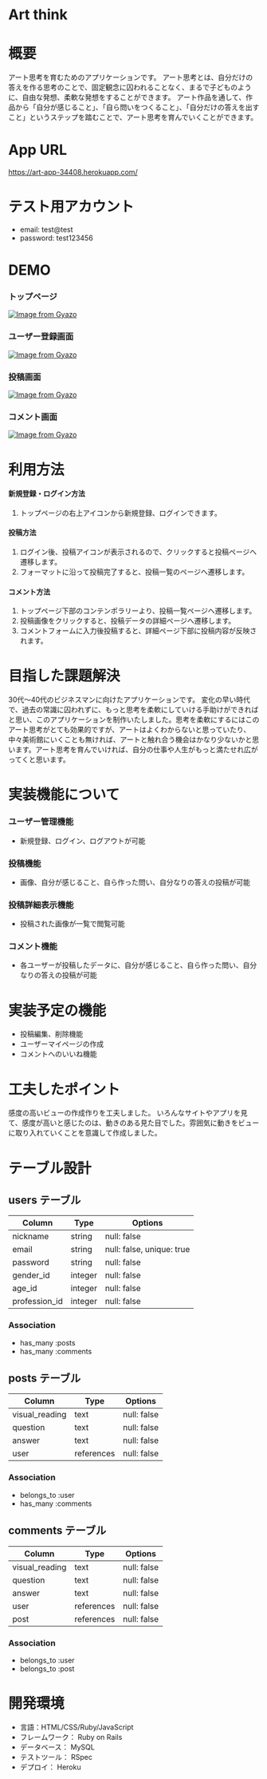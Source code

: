 # Art think

# 概要
アート思考を育むためのアプリケーションです。
アート思考とは、自分だけの答えを作る思考のことで、固定観念に囚われることなく、まるで子どものように、自由な発想、柔軟な発想をすることができます。
アート作品を通して、作品から「自分が感じること」、「自ら問いをつくること」、「自分だけの答えを出すこと」というステップを踏むことで、アート思考を育んでいくことができます。

# App URL
https://art-app-34408.herokuapp.com/

# テスト用アカウント
- email: test@test
- password: test123456

# DEMO
### トップページ
[![Image from Gyazo](https://i.gyazo.com/a296382b4c9cd23fdd702bfbfad3d380.gif)](https://gyazo.com/a296382b4c9cd23fdd702bfbfad3d380)
### ユーザー登録画面
[![Image from Gyazo](https://i.gyazo.com/0fdd24a8937bf8b34e9fd318146dbf2f.jpg)](https://gyazo.com/0fdd24a8937bf8b34e9fd318146dbf2f)
### 投稿画面
[![Image from Gyazo](https://i.gyazo.com/984f3cd9df76caa68a939be08e5e71c5.jpg)](https://gyazo.com/984f3cd9df76caa68a939be08e5e71c5)
### コメント画面
[![Image from Gyazo](https://i.gyazo.com/68ade97eef56152945ddb2de907f2088.gif)](https://gyazo.com/68ade97eef56152945ddb2de907f2088)

# 利用方法
#### 新規登録・ログイン方法
1. トップページの右上アイコンから新規登録、ログインできます。

#### 投稿方法
1. ログイン後、投稿アイコンが表示されるので、クリックすると投稿ページへ遷移します。
2. フォーマットに沿って投稿完了すると、投稿一覧のページへ遷移します。

#### コメント方法
1. トップページ下部のコンテンポラリーより、投稿一覧ページへ遷移します。
2. 投稿画像をクリックすると、投稿データの詳細ページへ遷移します。
3. コメントフォームに入力後投稿すると、詳細ページ下部に投稿内容が反映されます。

# 目指した課題解決
30代〜40代のビジネスマンに向けたアプリケーションです。
変化の早い時代で、過去の常識に囚われずに、もっと思考を柔軟にしていける手助けができればと思い、このアプリケーションを制作いたしました。思考を柔軟にするにはこのアート思考がとても効果的ですが、アートはよくわからないと思っていたり、中々美術館にいくことも無ければ、アートと触れ合う機会はかなり少ないかと思います。アート思考を育んでいければ、自分の仕事や人生がもっと満たせれ広がってくと思います。


# 実装機能について
### ユーザー管理機能
- 新規登録、ログイン、ログアウトが可能
### 投稿機能
- 画像、自分が感じること、自ら作った問い、自分なりの答えの投稿が可能
### 投稿詳細表示機能
- 投稿された画像が一覧で閲覧可能
### コメント機能
- 各ユーザーが投稿したデータに、自分が感じること、自ら作った問い、自分なりの答えの投稿が可能


# 実装予定の機能
- 投稿編集、削除機能
- ユーザーマイページの作成
- コメントへのいいね機能

# 工夫したポイント
感度の高いビューの作成作りを工夫しました。
いろんなサイトやアプリを見て、感度が高いと感じたのは、動きのある見た目でした。雰囲気に動きをビューに取り入れていくことを意識して作成しました。

# テーブル設計

##  users テーブル

| Column               | Type      | Options                   |
|----------------------|-----------|---------------------------|
| nickname             | string    | null: false               |
| email                | string    | null: false, unique: true |
| password             | string    | null: false               |
| gender_id            | integer   | null: false               |
| age_id               | integer   | null: false               |
| profession_id        | integer   | null: false               |

### Association

- has_many :posts
- has_many :comments

##  posts テーブル

| Column               | Type       | Options                   |
|----------------------|------------|---------------------------|
| visual_reading       | text       | null: false               |
| question             | text       | null: false               |
| answer               | text       | null: false               |
| user                 | references | null: false               |

### Association

- belongs_to :user
- has_many :comments

##  comments テーブル

| Column               | Type       | Options                   |
|----------------------|------------|---------------------------|
| visual_reading       | text       | null: false               |
| question             | text       | null: false               |
| answer               | text       | null: false               |
| user                 | references | null: false               |
| post                 | references | null: false               |

### Association

- belongs_to :user
- belongs_to :post

# 開発環境
- 言語：HTML/CSS/Ruby/JavaScript
- フレームワーク： Ruby on Rails
- データベース： MySQL
- テストツール： RSpec
- デプロイ： Heroku
